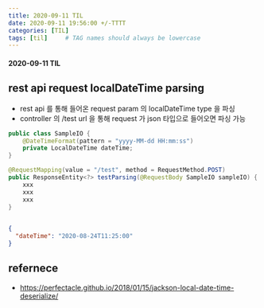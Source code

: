 ```yaml
---
title: 2020-09-11 TIL
date: 2020-09-11 19:56:00 +/-TTTT
categories: [TIL]
tags: [til]     # TAG names should always be lowercase
---
```



#### 2020-09-11 TIL

## rest api request localDateTime parsing
- rest api 를 통해 들어온 request param 의 localDateTime type 을 파싱
- controller 의 /test url 을 통해 request 가 json 타입으로 들어오면 파싱 가능
```java
public class SampleIO {
    @DateTimeFormat(pattern = "yyyy-MM-dd HH:mm:ss")
    private LocalDateTime dateTime;
}

@RequestMapping(value = "/test", method = RequestMethod.POST)
public ResponseEntity<?> testParsing(@RequestBody SampleIO sampleIO) {
    xxx
    xxx
    xxx   
}
    

```


```json
{
  "dateTime": "2020-08-24T11:25:00"
}
```


## refernece
- https://perfectacle.github.io/2018/01/15/jackson-local-date-time-deserialize/
